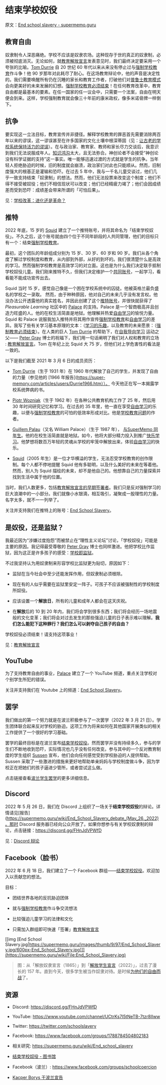 # 结束学校奴役

原文：[End school slavery - supermemo.guru](https://supermemo.guru/wiki/End_school_slavery)

## 教育自由

奴隶制令人深恶痛绝。学校不应该是奴隶农场。这种现存于世的真正的奴隶制，必须被彻底消灭。无论如何，就[教育解放宣言](https://supermemo.guru/wiki/Declaration_of_Educational_Emancipation)发表意见时，我们最终决定要采用一个夸张的比喻。[Tom Durrie](https://supermemo.guru/wiki/Tom_Durrie) 自 20 世纪 60 年代以来从来没有停止过与[强制学校教育](https://supermemo.guru/wiki/Compulsory_schooling)作斗争！他 90 岁那年对此耗尽了耐心。在这场教育辩论中，他的声音是决定性的。我们需要唤醒所有仍在沉睡的家长和教育工作者，打破他们对[普鲁士教育模式](https://supermemo.guru/wiki/Prussian_Model_of_Education)会向更美好的未来发展的幻想。[强制学校教育必须结束](https://supermemo.guru/wiki/Compulsory_schooling_must_end)！在任何教育改革中，教育自由都是最基本的要素。在任一国家的任一议会中，只需要一个法案，自由在明天便会到来。这样，学校强制教育就会像三十年前的康米政权，像多米诺骨牌一样倒下。

## 抗争

要实现这一立法目标，教育宣传并非捷径。解释学校教育的罪恶首先需要消除两百年以来的谬误，这一谬误甚至在许多国家的文化土壤中根深蒂固（见：[让古老的学校系统保持活力的谬误](https://supermemo.guru/wiki/Mythology_that_keeps_the_archaic_school_system_alive)）。在与政治家、教育家、教师和家长尽力交谈后，我意识到我们无法说服成年人。[知识鸿沟](https://supermemo.guru/wiki/Semantic_distance)太大，且无法弥合。神创论者不会接受“神创论没有科学证据的支持”这一事实。唯一能够迅速过渡的方式就是学生的抗争。当年轻人拒绝胁迫的时候，旧的制度就会崩溃，政治家们对此也只能顺从。然而，旧制度强大的根基正是灌输和恐吓。在过去 5 年中，我与一千名儿童交谈过，他们几乎一致支持结束「奴隶制」的想法。然而，他们无法投票来改变这个制度；他们不得不接受被奴役；他们不相信现状可以改变；他们已经精疲力竭了；他们会因成绩差而受到恐吓：成绩差会带来所谓的「可怕后果」。

见：[学校改革：进化还是革命？](https://supermemo.guru/wiki/School_Reform:_Evolution_or_Revolution%3F)

## 推特

2022 年底，15 岁的 [Squid](https://supermemo.guru/wiki/Squid) 建立了一个推特账号，并将其命名为「结束学校奴役」。不久之后，这个账号就由四个位于不同年龄段的人共同管理，他们的目标只有一个：结束[强制学校教育](https://supermemo.guru/wiki/Compulsory_schooling)。

最初，这个团队的年龄组成分别为 15 岁、30 岁、60 岁和 90 岁。我们从各个角度了解过学校制度和教育，从内部到外部，从好的到坏的。我们很清楚什么是高效的学习。然而强制学校教育是高效学习的对立面。这也是为什么我们决定联手抵制学校奴役儿童。我们刚来推特不久，但我们决定维护一个[共同账号](https://twitter.com/schoolslavery)，一起学习，看看能不能成功宣传出去。

Squid 当时 15 岁，感觉自己像是一个困在学校系统中的囚徒。他被英格兰最负盛名的学校之一录取。 然而，由于种种原因，他对自己的未来几乎没有发言权。他没办法公开透露他的真实姓名，并因此创建了这个[推特账号](https://twitter.com/schoolslavery)，并很快就获得了 *Pleasurable Learning* 社区中的 [Palace](https://supermemo.guru/wiki/Guillem_Palau) 的支持。Palace 是一个智商极高并且创造力旺盛的人。他的在校生活简直是地狱。他理解并热爱[自由学习](https://supermemo.guru/wiki/Free_learning)的愉悦力量。Squid 和 Palace 说服我加入推特并将其用作宣传[强制学校教育](https://supermemo.guru/wiki/Compulsory_schooling)和[自由学习](https://supermemo.guru/wiki/Free_learning)的差异。我写了些有关学习基本原理的文本：（[学习的乐趣](https://supermemo.guru/wiki/Pleasure_of_learning)，以及教育的未来愿景：（[强制教育必须结束](https://supermemo.guru/wiki/Compulsory_schooling_must_end)）。在人类的巨人 [Tom Durrie](https://supermemo.guru/wiki/Tom_Durrie) 的帮助下，在[自我导向学习](https://supermemo.guru/wiki/Self-directed_learning) 运动之父—— [Peter Gray](https://supermemo.guru/wiki/Peter_Gray) 博士的祝福下，我们用一句话阐明了我们对人权和教育的立场 : [教育解放宣言](https://supermemo.guru/wiki/Declaration_of_Educational_Emancipation)。Tom 在年纪上比 Squid 大 75 岁，但他们对上学危害性的看法是一致的。

以下是我们截至 2021 年 3 月 6 日的成员资历：

- [Tom Durrie](https://supermemo.guru/wiki/Tom_Durrie)（生于 1931 年）在 1960 年代解放了自己的学生，并发现了自由的力量（参见他的 [1966 年报告](https://super-memory.com/articles/users/Durrie1966.htm））。 今天他正在写一本揭露学校系统弊病的书。

- [Piotr Wozniak](https://supermemo.guru/wiki/Piotr_Wozniak)（生于 1962 年）在各种公共教育机构工作了 25 年，然后用 30 年时间研究记忆和学习。在过去的 35 年里，他一直在享受[自由学习](https://supermemo.guru/wiki/Free_learning)的乐趣，以便与[强制学校教育](https://supermemo.guru/wiki/Compulsory_schooling)的可怕的低效率形成对比。他是[学校教育问题](https://supermemo.guru/wiki/Problem_of_schooling)的作者。

- [Guillem Palau](https://supermemo.guru/wiki/Guillem_Palau)（又名 William Palace）（生于 1987 年）， [与SuperMemo 同年生](https://supermemo.guru/wiki/Birth_of_SuperMemo )。他的在校生活简直就是地狱。如今，他将大部分精力投入到推广[快乐学习](https://www.supermemo.wiki/en/blogs/guillem)。他梦想将数百万年轻的灵魂从学校的牢笼中解放出来，体验[自由学习](https://supermemo.guru/wiki/Free_learning)的快乐。

- [Squid](https://supermemo.guru/wiki/Squid)（2005 年生）是一位才华横溢的学生，无法忍受学校教育的创作限制。每个人都不停地提醒 Squid 他有多聪明，以及什么美好的未来在等着他。然而，别人为 Squid 描绘的未来，却不是他自己的。他想靠自己的力量探索并找到生活中属于他的位置。

当时，我们人数更多，包括[教育解放宣言的早期签署者](https://supermemo.guru/wiki/Declaration_of_Educational_Emancipation:_Signatories)。我们只是反对强制学习的巨大浪潮中的一小部分。我们就像小水银滴，相互吸引，凝聚成一股理性的力量。名字太多，就不一一列举了。

关注并支持我们在推特上的账号：[End School Slavery](https://twitter.com/schoolslavery)。

## 是奴役，还是监狱？

我最近因为“涉嫌过度抱怨”而被禁止在“理性主义论坛”讨论，「学校奴役」可能是主要的原因。我记得最受尊敬的 [Peter Gray](https://supermemo.guru/wiki/Peter_Gray) 博士也同样激进。他把学校比作监狱，因为这正是许多孩子的感受：[学校即监狱](https://supermemo.guru/wiki/School_is_prison)。

不过我坚持认为用奴隶制来形容学校比监狱更为贴切，原因如下：

- 监狱在当今社会中至少还能发挥作用，但奴隶制必须根除。

- 现在有的人似乎需要在监狱里安定一阵子。可孩子不应该被强制性的学校制度所奴役。

- 应该设置一个**解放日**，所有的儿童和成年人都会在这天庆祝。

- 在**解放**后的 10 到 20 年内，我们将会学到很多东西；我们将会经历一场地震般的文化变革；我们将会对过去发生的那些强迫儿童的日子表示难以理解。**我们怎么能犯下这种罪行？我们怎么可以剥夺自己孩子的自由？**

学校奴役必须结束！请支持这项事业！

见：[教育解放宣言](https://supermemo.guru/wiki/Declaration_of_Educational_Emancipation)

## YouTube

为了支持教育自由的事业，[Palace](https://supermemo.guru/wiki/Palace) 建立了一个 YouTube 频道，重点关注学校对个别学生所犯的错误。

关注并支持我们在 Youtube 上的频道：[End School Slavery](https://www.youtube.com/channel/UCtrKs7I5tNeTB-7tzr8IIww)。

## 罢学

我们做出的第一个努力就是在波兰积极参与了一次罢学（2022 年 3 月 21 日）。学生团体联合起来反对学校的胁迫。这项工作为将来如何在其他国家开展类似的相关工作提供了一个很好的学习基础。

罢学的最终目标是在波兰宣布[结束学校奴役](https://youtu.be/_UHOoILQ-Fo)。然而罢学并没有持续多久，参与的学生们不断地收到恐吓，实际情况也几乎没有任何改变。参与其中的一个反对教育制度的学生组织 [Sussen](https://www.facebook.com/sussenpolska/) 宣布，他们会向任何感觉受到学校胁迫的人提供帮助。Sussen 采取了一些激进的措施来更好地帮助单亲妈妈与学校制度做斗争，因为学校正在把她们的孩子逼进少管所，或者尝试这么做。

点击链接查看[波兰学生罢学](https://supermemo.guru/wiki/Student_strike_in_Poland_(assessment))的更多详细信息。

## Discord

2022 年 5 月 26 日，我们在 Discord 上组织了一场关于**结束学校奴役**的辩论。详情请见[报告](https://supermemo.guru/wiki/End_School_Slavery_debate_(May_26,_2022)。那时 Discord 服务器已经向公众开放了。如果你想参与有关学校奴隶制的辩论，点击链接：https://discord.gg/FHnJdVPWfD

见：[Discord 辩论](https://supermemo.guru/wiki/Discord_debates)

## Facebook（脸书）

2022 年 6 月 18 日，我们建立了一个 Facebook 群组——[结束学校奴役](https://www.facebook.com/groups/1788784504802183)。欢迎加入以贡献您的想法。

目标：

- 团结世界各地的反抗胁迫团体

- 就与[强制学校教育](https://supermemo.guru/wiki/Compulsory_schooling)作斗争交流想法

- 比较强迫儿童学习的法律和文化

- 只需加入群组即可快速「签署」[教育解放宣言](https://supermemo.guru/wiki/Declaration_of_Educational_Emancipation:_Signatories)

[[img [End School Slavery.jpg|https://supermemo.guru/images/thumb/9/97/End_School_Slavery.jpg/600px-End_School_Slavery.jpg]]](https://supermemo.guru/wiki/File:End_School_Slavery.jpg)

> 图：从「解放奴隶宣言（1865）」到「[解放学生宣言](https://youtu.be/lTwXbznOqU8)（2022）」，过去了漫长的 157 年。直到今天，很多学生被当作奴隶对待。是时候[为他们的自由而战](https://www.facebook.com/groups/endschoolslave)了。

## 资源

- Discord: https://discord.gg/FHnJdVPWfD

- YouTube: https://www.youtube.com/channel/UCtrKs7I5tNeTB-7tzr8IIww

- Twitter: https://twitter.com/schoolslavery

- Facebook: https://www.facebook.com/groups/1788784504802183

- 相关研究: https://supermemo.guru/wiki/End_school_slavery

- [结束学校奴役 - 图书馆](https://supermemo.guru/wiki/End_School_Slavery_-_Library)

- Facebook（波兰）: https://www.facebook.com/groups/schoolcoercion

- [Kacper Borys 于波兰宣告](https://www.tiktok.com/@sussenpolska/video/7159497968893037829?is_from_webapp=1&sender_device=pc&web_id=6950421583204238853)